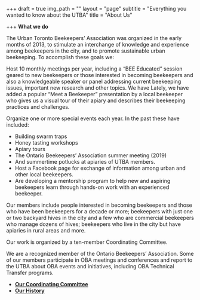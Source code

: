 +++
draft = true
img_path = ""
layout = "page"
subtitle = "Everything you wanted to know about the UTBA"
title = "About Us"

+++
**What we do**

The Urban Toronto Beekeepers’ Association was organized in the early months of 2013, to stimulate an interchange of knowledge and experience among beekeepers in the city, and to promote sustainable urban beekeeping. To accomplish these goals we:

Host 10 monthly meetings per year, including a “BEE Educated” session geared to new beekeepers or those interested in becoming beekeepers and also a knowledgeable speaker or panel addressing current beekeeping issues, important new research and other topics. We have Lately, we have added a popular “Meet a Beekeeper” presentation by a local beekeeper who gives us a visual tour of their apiary and describes their beekeeping practices and challenges.

Organize one or more special events each year. In the past these have included:

* Building swarm traps
* Honey tasting workshops
* Apiary tours
* The Ontario Beekeepers’ Association summer meeting (2019)
* And summertime potlucks at apiaries of UTBA members.
* Host a Facebook page for exchange of information among urban and other local beekeepers.
* Are developing a mentorship program to help new and aspiring beekeepers learn through hands-on work with an experienced beekeeper.

Our members include people interested in becoming beekeepers and those who have been beekeepers for a decade or more; beekeepers with just one or two backyard hives in the city and a few who are commercial beekeepers who manage dozens of hives; beekeepers who live in the city but have apiaries in rural areas and more.

Our work is organized by a ten-member Coordinating Committee.

We are a recognized member of the Ontario Beekeepers’ Association. Some of our members participate in OBA meetings and conferences and report to the UTBA about OBA events and initiatives, including OBA Technical Transfer programs.

* [**Our Coordinating Committee**](/coordinating-committee)
* [**Our History**](/history)